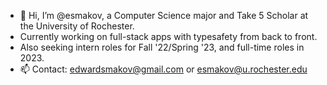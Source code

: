 - 👋 Hi, I’m @esmakov, a Computer Science major and Take 5 Scholar at the University of Rochester.
- Currently working on full-stack apps with typesafety from back to front.
- Also seeking intern roles for Fall '22/Spring '23, and full-time roles in 2023.
- 📫 Contact: edwardsmakov@gmail.com or esmakov@u.rochester.edu

<!---
esmakov/esmakov is a ✨ special ✨ repository because its `README.md` (this file) appears on your GitHub profile.
You can click the Preview link to take a look at your changes.
--->
